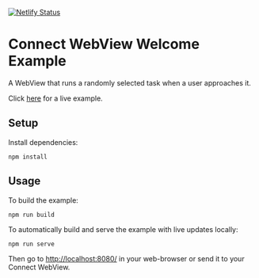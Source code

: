 [![Netlify Status](https://api.netlify.com/api/v1/badges/2105db07-fc3b-463c-af65-72761cbab734/deploy-status)](https://app.netlify.com/sites/connect-webview-welcome/deploys)

# Connect WebView Welcome Example
A WebView that runs a randomly selected task when a user approaches it.

Click [here](https://connect-webview-welcome.netlify.app/) for a live example.

## Setup
Install dependencies:
```shell
npm install
```

## Usage
To build the example:
```shell
npm run build
```

To automatically build and serve the example with live updates locally:
```shell
npm run serve
```

Then go to [http://localhost:8080/](http://localhost:8080/) in your web-browser or send it to your Connect WebView.
